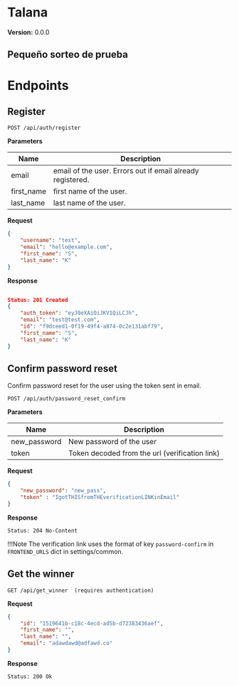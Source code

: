 Talana
==============================

__Version:__ 0.0.0

Pequeño sorteo de prueba
------------------------------------------

# Endpoints

## Register

```
POST /api/auth/register
```

__Parameters__

| Name       | Description                                                |
| ---------- | ------------------------------------------------------------------------ |
| email      | email of the user. Errors out if email already registered.               |
| first_name | first name of the user.                                                  |
| last_name  | last name of the user.                                                   |

**Request**

```json
{
    "username": "test",
    "email": "hello@example.com",
    "first_name": "S",
    "last_name": "K"
}
```

__Response__

```json

Status: 201 Created
{
    "auth_token": "eyJ0eXAiOiJKV1QiLCJh",
    "email": "test@test.com",
    "id": "f9dceed1-0f19-49f4-a874-0c2e131abf79",
    "first_name": "S",
    "last_name": "K"
}
```

## Confirm password reset

Confirm password reset for the user using the token sent in email.

```
POST /api/auth/password_reset_confirm
```

__Parameters__

Name          | Description
--------------|-------------------------------------
new_password  | New password of the user
token         | Token decoded from the url (verification link)


__Request__
```json
{
    "new_password": "new_pass",
    "token" : "IgotTHISfromTHEverificationLINKinEmail"
}
```

__Response__
```
Status: 204 No-Content
```

!!!Note
    The verification link uses the format of key `password-confirm` in `FRONTEND_URLS` dict in settings/common.


## Get the winner

```
GET /api/get_winner  (requires authentication)
```


__Request__
```json
{
    "id": "1519641b-c18c-4ecd-ad5b-d72383436aef",
    "first_name": "",
    "last_name": "",
    "email": "adawdawd@adfawd.co"
}
```

__Response__
```
Status: 200 Ok
```
